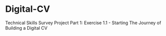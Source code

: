 # Digital-CV
Technical Skills Survey Project Part 1: Exercise 1.1 - Starting The Journey of Building a Digital CV

